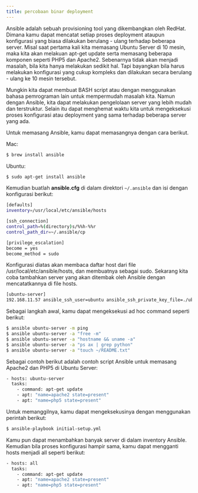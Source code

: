 ```yaml
---
title: percobaan binar deployment
---
```

Ansible adalah sebuah provisioning tool yang dikembangkan oleh RedHat. Dimana kamu dapat mencatat setiap proses deployment ataupun konfigurasi yang biasa dilakukan berulang - ulang terhadap beberapa server. Misal saat pertama kali kita memasang Ubuntu Server di 10 mesin, maka kita akan melakuan apt-get update serta memasang beberapa komponen seperti PHP5 dan Apache2. Sebenarnya tidak akan menjadi masalah, bila kita hanya melakukan sedikit hal. Tapi bayangkan bila harus melakukan konfigurasi yang cukup kompleks dan dilakukan secara berulang - ulang ke 10 mesin tersebut.

Mungkin kita dapat membuat BASH script atau dengan menggunakan bahasa pemrograman lain untuk mempermudah masalah kita. Namun dengan Ansible, kita dapat melakukan pengelolaan server yang lebih mudah dan terstruktur. Selain itu dapat menghemat waktu kita untuk mengeksekusi proses konfigurasi atau deployment yang sama terhadap beberapa server yang ada.

Untuk memasang Ansible, kamu dapat memasangnya dengan cara berikut.

Mac:
```sh
$ brew install ansible
```
Ubuntu:
```sh
$ sudo apt-get install ansible
```
Kemudian buatlah **ansible.cfg** di dalam direktori `~/.ansible` dan isi dengan konfigurasi berikut:
```sh
[defaults]
inventory=/usr/local/etc/ansible/hosts

[ssh_connection]
control_path=%(directory)s/%%h-%%r
control_path_dir=~/.ansible/cp

[privilege_escalation]
become = yes
become_method = sudo
```
Konfigurasi diatas akan membaca daftar host dari file /usr/local/etc/ansible/hosts, dan membuatnya sebagai sudo. Sekarang kita coba tambahkan server yang akan ditembak oleh Ansible dengan mencatatkannya di file hosts.
```sh
[ubuntu-server]
192.168.11.57 ansible_ssh_user=ubuntu ansible_ssh_private_key_file=./ubuntu-server.pem
```
Sebagai langkah awal, kamu dapat mengeksekusi ad hoc command seperti berikut:
```sh
$ ansible ubuntu-server -m ping
$ ansible ubuntu-server -a "free -m"
$ ansible ubuntu-server -a "hostname && uname -a"
$ ansible ubuntu-server -a "ps ax | grep python"
$ ansible ubuntu-server -a "touch ~/README.txt"
```
Sebagai contoh berikut adalah contoh script Ansible untuk memasang Apache2 dan PHP5 di Ubuntu Server:
```sh
- hosts: ubuntu-server
  tasks:
    - command: apt-get update
    - apt: "name=apache2 state=present"
    - apt: "name=php5 state=present"
```
Untuk memanggilnya, kamu dapat mengeksekusinya dengan menggunakan perintah berikut:
```sh
$ ansible-playbook initial-setup.yml
```
Kamu pun dapat menambahkan banyak server di dalam inventory Ansible. Kemudian bila proses konfigurasi hampir sama, kamu dapat mengganti hosts menjadi all seperti berikut:
```sh
- hosts: all
  tasks:
    - command: apt-get update
    - apt: "name=apache2 state=present"
    - apt: "name=php5 state=present"
```
